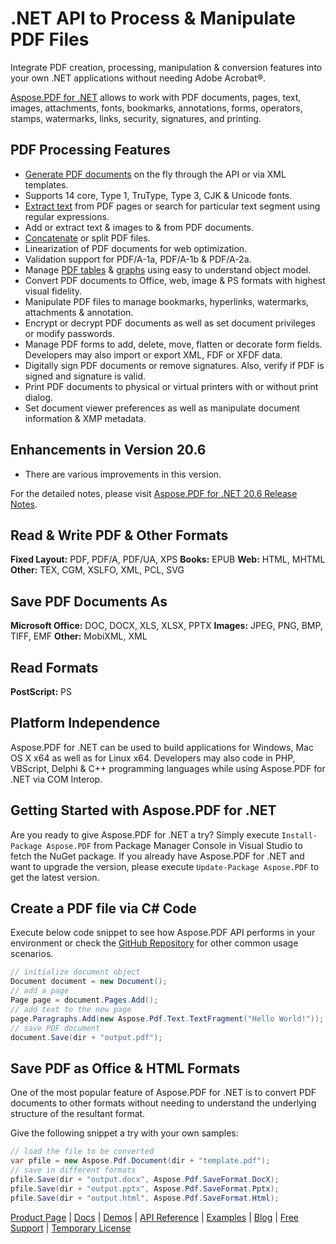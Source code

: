# .NET API to Process & Manipulate PDF Files

Integrate PDF creation, processing, manipulation & conversion features into your own .NET applications without needing Adobe Acrobat®. 

[Aspose.PDF for .NET](https://products.aspose.com/pdf/net) allows to work with PDF documents, pages, text, images, attachments, fonts, bookmarks, annotations, forms, operators, stamps, watermarks, links, security, signatures, and printing.

## PDF Processing Features

- [Generate PDF documents](https://docs.aspose.com/display/pdfnet/Create+Document) on the fly through the API or via XML templates.
- Supports 14 core, Type 1, TruType, Type 3, CJK & Unicode fonts.
- [Extract text](https://docs.aspose.com/display/pdfnet/Extract+Text+from+PDF) from PDF pages or search for particular text segment using regular expressions.
- Add or extract text & images to & from PDF documents.
- [Concatenate](https://docs.aspose.com/display/pdfnet/Concatenate+PDF+Files) or split PDF files.
- Linearization of PDF documents for web optimization.
- Validation support for PDF/A-1a, PDF/A-1b & PDF/A-2a.
- Manage [PDF tables](https://docs.aspose.com/display/pdfnet/Working+with+Tables) & [graphs](https://docs.aspose.com/display/pdfnet/Working+with+Graphs) using easy to understand object model.
- Convert PDF documents to Office, web, image & PS formats with highest visual fidelity.
- Manipulate PDF files to manage bookmarks, hyperlinks, watermarks, attachments & annotation.
- Encrypt or decrypt PDF documents as well as set document privileges or modify passwords.
- Manage PDF forms to add, delete, move, flatten or decorate form fields. Developers may also import or export XML, FDF or XFDF data.
- Digitally sign PDF documents or remove signatures. Also, verify if PDF is signed and signature is valid.
- Print PDF documents to physical or virtual printers with or without print dialog.
- Set document viewer preferences as well as manipulate document information & XMP metadata.

## Enhancements in Version 20.6

- There are various improvements in this version.

For the detailed notes, please visit [Aspose.PDF for .NET 20.6 Release Notes](https://docs.aspose.com/display/pdfnet/Aspose.PDF+for+.NET+20.6+Release+Notes).

## Read & Write PDF & Other Formats

**Fixed Layout:** PDF, PDF/A, PDF/UA, XPS
**Books:** EPUB
**Web:** HTML, MHTML
**Other:** TEX, CGM, XSLFO, XML, PCL, SVG

## Save PDF Documents As

**Microsoft Office:** DOC, DOCX, XLS, XLSX, PPTX
**Images:** JPEG, PNG, BMP, TIFF, EMF
**Other:** MobiXML, XML

## Read Formats

**PostScript:** PS

## Platform Independence

Aspose.PDF for .NET can be used to build applications for Windows, Mac OS X x64 as well as for Linux x64. Developers may also code in PHP, VBScript, Delphi & C++ programming languages while using Aspose.PDF for .NET via COM Interop.

## Getting Started with Aspose.PDF for .NET

Are you ready to give Aspose.PDF for .NET a try? Simply execute `Install-Package Aspose.PDF` from Package Manager Console in Visual Studio to fetch the NuGet package. If you already have Aspose.PDF for .NET and want to upgrade the version, please execute `Update-Package Aspose.PDF` to get the latest version.

## Create a PDF file via C# Code

Execute below code snippet to see how Aspose.PDF API performs in your environment or check the [GitHub Repository](https://github.com/aspose-pdf/Aspose.Pdf-for-.NET) for other common usage scenarios.

```csharp
// initialize document object
Document document = new Document();
// add a page
Page page = document.Pages.Add();
// add text to the new page
page.Paragraphs.Add(new Aspose.Pdf.Text.TextFragment("Hello World!"));
// save PDF document
document.Save(dir + "output.pdf");
```

## Save PDF as Office & HTML Formats

One of the most popular feature of Aspose.PDF for .NET is to convert PDF documents to other formats without needing to understand the underlying structure of the resultant format.

Give the following snippet a try with your own samples:

```csharp
// load the file to be converted
var pfile = new Aspose.Pdf.Document(dir + "template.pdf");
// save in different formats
pfile.Save(dir + "output.docx", Aspose.Pdf.SaveFormat.DocX);
pfile.Save(dir + "output.pptx", Aspose.Pdf.SaveFormat.Pptx);
pfile.Save(dir + "output.html", Aspose.Pdf.SaveFormat.Html);
```

[Product Page](https://products.aspose.com/pdf/net) | [Docs](https://docs.aspose.com/display/pdfnet/Home) | [Demos](https://products.aspose.app/pdf/family) | [API Reference](https://apireference.aspose.com/pdf/net) | [Examples](https://github.com/aspose-pdf/Aspose.Pdf-for-.NET) | [Blog](https://blog.aspose.com/category/pdf/) | [Free Support](https://forum.aspose.com/c/pdf) |  [Temporary License](https://purchase.aspose.com/temporary-license)
